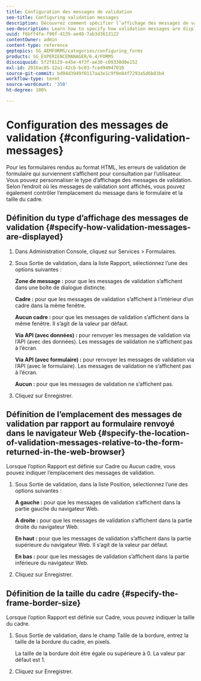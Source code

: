 ```yaml
---
title: Configuration des messages de validation
seo-title: Configuring validation messages
description: Découvrez comment spécifier l’affichage des messages de validation et leur emplacement par rapport au formulaire renvoyé dans le navigateur Web.
seo-description: Learn how to specify how validation messages are displayed and their location relative to the form returned in the web browser.
uuid: f6bff4fa-f90f-4135-ae40-7ab3d3613122
contentOwner: admin
content-type: reference
geptopics: SG_AEMFORMS/categories/configuring_forms
products: SG_EXPERIENCEMANAGER/6.4/FORMS
discoiquuid: 5f2f8129-e45e-4f3f-ae30-c09330d0e152
exl-id: 2016ac85-12a1-42cb-bc03-fced94947010
source-git-commit: bd94d3949f0117aa3e1c9f0e84f7293a5d6b03b4
workflow-type: tm+mt
source-wordcount: '350'
ht-degree: 100%

---
```


# Configuration des messages de validation {#configuring-validation-messages}

Pour les formulaires rendus au format HTML, les erreurs de validation de formulaire qui surviennent s’affichent pour consultation par l’utilisateur. Vous pouvez personnaliser le type d’affichage des messages de validation. Selon l’endroit où les messages de validation sont affichés, vous pouvez également contrôler l’emplacement du message dans le formulaire et la taille du cadre.

## Définition du type d’affichage des messages de validation {#specify-how-validation-messages-are-displayed}

1. Dans Administration Console, cliquez sur Services > Formulaires.
1. Sous Sortie de validation, dans la liste Rapport, sélectionnez l’une des options suivantes :

   **Zone de message :** pour que les messages de validation s’affichent dans une boîte de dialogue distincte.

   **Cadre :** pour que les messages de validation s’affichent à l’intérieur d’un cadre dans la même fenêtre.

   **Aucun cadre :** pour que les messages de validation s’affichent dans la même fenêtre. Il s’agit de la valeur par défaut.

   **Via API (avec données) :** pour renvoyer les messages de validation via l’API (avec des données). Les messages de validation ne s’affichent pas à l’écran.

   **Via API (avec formulaire) :** pour renvoyer les messages de validation via l’API (avec le formulaire). Les messages de validation ne s’affichent pas à l’écran.

   **Aucun :** pour que les messages de validation ne s’affichent pas.

1. Cliquez sur Enregistrer.

## Définition de l’emplacement des messages de validation par rapport au formulaire renvoyé dans le navigateur Web {#specify-the-location-of-validation-messages-relative-to-the-form-returned-in-the-web-browser}

Lorsque l’option Rapport est définie sur Cadre ou Aucun cadre, vous pouvez indiquer l’emplacement des messages de validation.

1. Sous Sortie de validation, dans la liste Position, sélectionnez l’une des options suivantes :

   **A gauche :** pour que les messages de validation s’affichent dans la partie gauche du navigateur Web.

   **A droite :** pour que les messages de validation s’affichent dans la partie droite du navigateur Web.

   **En haut :** pour que les messages de validation s’affichent dans la partie supérieure du navigateur Web. Il s’agit de la valeur par défaut.

   **En bas :** pour que les messages de validation s’affichent dans la partie inférieure du navigateur Web.

1. Cliquez sur Enregistrer.

## Définition de la taille du cadre {#specify-the-frame-border-size}

Lorsque l’option Rapport est définie sur Cadre, vous pouvez indiquer la taille du cadre.

1. Sous Sortie de validation, dans le champ Taille de la bordure, entrez la taille de la bordure du cadre, en pixels.

   La taille de la bordure doit être égale ou supérieure à 0. La valeur par défaut est 1.

1. Cliquez sur Enregistrer.
